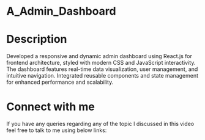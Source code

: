 # A_Admin_Dashboard
<h1>Description</h1>
Developed a responsive and dynamic admin dashboard using React.js for frontend architecture, styled with modern CSS and JavaScript interactivity. The dashboard features real-time data visualization, user management, and intuitive navigation. Integrated reusable components and state management for enhanced performance and scalability.
<h1>Connect with me</h1>
If you have any queries regarding any of the topic I discussed in this video feel free to talk to me using below links:<br>
